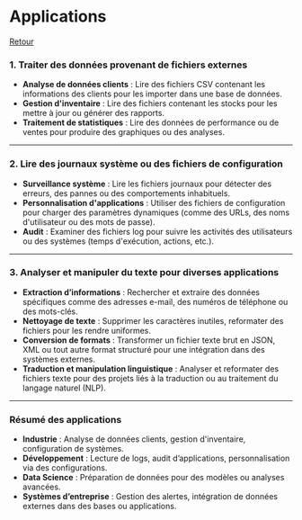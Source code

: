 # Applications

[Retour](00-lecture-fichiers-texte-java.md)

### **1. Traiter des données provenant de fichiers externes**
- **Analyse de données clients** : Lire des fichiers CSV contenant les informations des clients pour les importer dans une base de données.
- **Gestion d'inventaire** : Lire des fichiers contenant les stocks pour les mettre à jour ou générer des rapports.
- **Traitement de statistiques** : Lire des données de performance ou de ventes pour produire des graphiques ou des analyses.

---

### **2. Lire des journaux système ou des fichiers de configuration**
- **Surveillance système** : Lire les fichiers journaux pour détecter des erreurs, des pannes ou des comportements inhabituels.
- **Personnalisation d'applications** : Utiliser des fichiers de configuration pour charger des paramètres dynamiques (comme des URLs, des noms d'utilisateur ou des mots de passe).
- **Audit** : Examiner des fichiers log pour suivre les activités des utilisateurs ou des systèmes (temps d'exécution, actions, etc.).

---

### **3. Analyser et manipuler du texte pour diverses applications**
- **Extraction d’informations** : Rechercher et extraire des données spécifiques comme des adresses e-mail, des numéros de téléphone ou des mots-clés.
- **Nettoyage de texte** : Supprimer les caractères inutiles, reformater des fichiers pour les rendre uniformes.
- **Conversion de formats** : Transformer un fichier texte brut en JSON, XML ou tout autre format structuré pour une intégration dans des systèmes externes.
- **Traduction et manipulation linguistique** : Analyser et reformater des fichiers texte pour des projets liés à la traduction ou au traitement du langage naturel (NLP).

---

### **Résumé des applications**
- **Industrie** : Analyse de données clients, gestion d'inventaire, configuration de systèmes.
- **Développement** : Lecture de logs, audit d’applications, personnalisation via des configurations.
- **Data Science** : Préparation de données pour des modèles ou analyses avancées.
- **Systèmes d’entreprise** : Gestion des alertes, intégration de données externes dans des bases ou applications.

